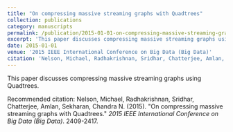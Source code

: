 ```yaml
---
title: "On compressing massive streaming graphs with Quadtrees"
collection: publications
category: manuscripts
permalink: /publication/2015-01-01-on-compressing-massive-streaming-graphs-with-quadtrees
excerpt: 'This paper discusses compressing massive streaming graphs using Quadtrees.'
date: 2015-01-01
venue: '2015 IEEE International Conference on Big Data (Big Data)'
citation: 'Nelson, Michael, Radhakrishnan, Sridhar, Chatterjee, Amlan, Sekharan, Chandra N. (2015). &quot;On compressing massive streaming graphs with Quadtrees.&quot; <i>2015 IEEE International Conference on Big Data (Big Data)</i>. 2409-2417.'
---
```

This paper discusses compressing massive streaming graphs using Quadtrees.

Recommended citation: Nelson, Michael, Radhakrishnan, Sridhar, Chatterjee, Amlan, Sekharan, Chandra N. (2015). "On compressing massive streaming graphs with Quadtrees." <i>2015 IEEE International Conference on Big Data (Big Data)</i>. 2409-2417.